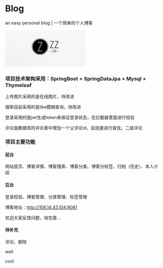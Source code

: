 # Blog
an easy personal blog | 一个简单的个人博客

![Image text](https://github.com/jiulou65/blog/blob/main/src/main/resources/static/images/logo.png)


### 项目技术架构采用：SpringBoot + SpringDataJpa + Mysql + Thymeleaf

上传图片采用的是在线图片，待改进

搜索目前采用的是like模糊查询，待改进


登录采用的是jwt生成token来保证登录状态，在拦截器里面进行校验

评论是数据库的评论表中增加一个父评论id，自连接进行查找，二级评论


### 项目主要功能

#### 前台
网站首页、博客详情、博客搜索、博客分类、博客分标签、归档（历史）、本人介绍

#### 后台
登录校验、博客管理、分类管理、标签管理

博客地址：http://106.14.43.104:8081

欢迎大家反馈问题，待完善...


#### 待补充

评论、删除


well

cool